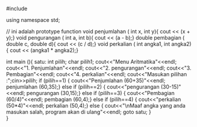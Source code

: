 #include<iostream>

using namespace std;

// ini adalah prototype function
void penjumlahan ( int x, int y){
	cout << (x + y);}
void pengurangan ( int a, int b){
	cout << (a - b);}
double pembagian ( double c, double d){
	cout << (c / d);}
void perkalian ( int angka1, int angka2){
	cout << (angka1 * angka2);}

int main (){
	satu:
	int pilih;
	char pilih1;
	cout<<"Menu Aritmatika"<<endl;
	cout<<"1. Penjumlahan"<<endl;
	cout<<"2. pengurangan"<<endl;
	cout<<"3. Pembagian"<<endl;
	cout<<"4. perkalian"<<endl;
	cout<<"Masukan pilihan :";cin>>pilih;
	if (pilih==1) {
	 cout<<"Penjumlahan (60+35)"<<endl;
	 penjumlahan (60,35);}
	else if (pilih==2) {
	 cout<<"pengurangan (30-15)"<<endl;
	 pengurangan (30,15);}
	else if (pilih==3) {
	 cout<<"Pembagian (60/4)"<<endl;
	 pembagian (60,4);}
	else if (pilih==4) {
	 cout<<"perkalian (50*4)"<<endl;
	 perkalian (50,4);}
	else {
		cout<<"\nMaaf angka yang anda masukan salah, program akan di ulang"<<endl;
		goto satu;
		}			
}
